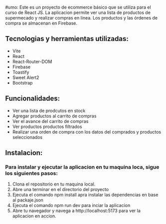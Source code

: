 #umo:
Este es un proyecto de ecommerce básico que se utiliza para el curso de React JS. La aplicacion permite ver una lista de productos de supermecado y realizar compras en linea. Los productos y las órdenes de compra se almacenan en Firebase.


## Tecnologias y herramientas utilizadas:
- Vite
- React
- React-Router-DOM
- Firebase
- Toastify
- Sweet Alert2
- Bootstrap

## Funcionalidades:
- Ver una lista de prodcutos en stock
- Agregar productos al carrito de compras
- Ver el avance del carrito de compras
- Ver productos productos filtrados
- Realizar una orden de compra con los datos del comprados y productos seleccionados

## Instalacion:
### Para instalar y ejecutar la aplicacion en tu maquina loca, sigue los siguientes pasos:

1. Clona el repositorio en tu maquina local.
2. Abre una terminar en el directorio del proyecto
3. Ejecuta el comando npm install apra instalar las dependencias en base al packaje.json
4. Ejecuta el comando npm run dev para inciar la aplicacion
5. Abre tu navegador y navega a http://localhost:5173 para ver la aplicacion en accion.